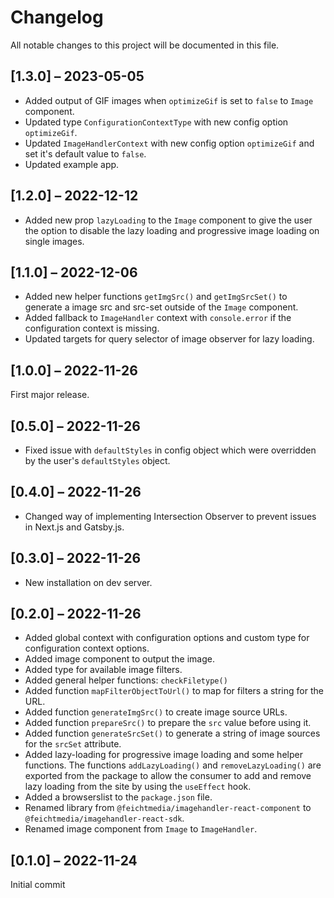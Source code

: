 # Changelog

All notable changes to this project will be documented in this file.

## [1.3.0] – 2023-05-05

- Added output of GIF images when `optimizeGif` is set to `false` to `Image` component.
- Updated type `ConfigurationContextType` with new config option `optimizeGif`.
- Updated `ImageHandlerContext` with new config option `optimizeGif` and set it's default value to `false`.
- Updated example app.

## [1.2.0] – 2022-12-12

- Added new prop `lazyLoading` to the `Image` component to give the user the option to disable the lazy loading and progressive image loading on single images.

## [1.1.0] – 2022-12-06

- Added new helper functions `getImgSrc()` and `getImgSrcSet()` to generate a image src and src-set outside of the `Image` component.
- Added fallback to `ImageHandler` context with `console.error` if the configuration context is missing.
- Updated targets for query selector of image observer for lazy loading.

## [1.0.0] – 2022-11-26

First major release.

## [0.5.0] – 2022-11-26

- Fixed issue with `defaultStyles` in config object which were overridden by the user's `defaultStyles` object.

## [0.4.0] – 2022-11-26

- Changed way of implementing Intersection Observer to prevent issues in Next.js and Gatsby.js.

## [0.3.0] – 2022-11-26

- New installation on dev server.

## [0.2.0] – 2022-11-26

- Added global context with configuration options and custom type for configuration context options.
- Added image component to output the image.
- Added type for available image filters.
- Added general helper functions: `checkFiletype()`
- Added function `mapFilterObjectToUrl()` to map for filters a string for the URL.
- Added function `generateImgSrc()` to create image source URLs.
- Added function `prepareSrc()` to prepare the `src` value before using it.
- Added function `generateSrcSet()` to generate a string of image sources for the `srcSet` attribute.
- Added lazy-loading for progressive image loading and some helper functions. The functions `addLazyLoading()` and `removeLazyLoading()` are exported from the package to allow the consumer to add and remove lazy loading from the site by using the `useEffect` hook.
- Added a browserslist to the `package.json` file.
- Renamed library from `@feichtmedia/imagehandler-react-component` to `@feichtmedia/imagehandler-react-sdk`.
- Renamed image component from `Image` to `ImageHandler`.

## [0.1.0] – 2022-11-24

Initial commit

